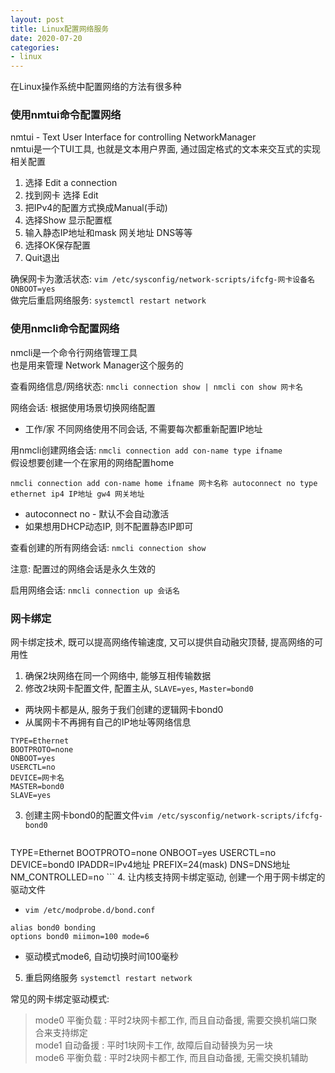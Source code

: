 ```yaml
---
layout: post
title: Linux配置网络服务
date: 2020-07-20
categories:
- linux
---
```

在Linux操作系统中配置网络的方法有很多种<br>

### 使用nmtui命令配置网络
nmtui - Text User Interface for controlling NetworkManager<br>
nmtui是一个TUI工具, 也就是文本用户界面, 通过固定格式的文本来交互式的实现相关配置<br>
1. 选择 Edit a connection
2. 找到网卡 选择 Edit
3. 把IPv4的配置方式换成Manual(手动)
4. 选择Show 显示配置框
5. 输入静态IP地址和mask 网关地址 DNS等等
6. 选择OK保存配置
7. Quit退出

确保网卡为激活状态: `vim /etc/sysconfig/network-scripts/ifcfg-网卡设备名`<br>
`ONBOOT=yes`<br>
做完后重启网络服务: `systemctl restart network`<br>

### 使用nmcli命令配置网络
nmcli是一个命令行网络管理工具<br>
也是用来管理 Network Manager这个服务的<br>

查看网络信息/网络状态: `nmcli connection show | nmcli con show 网卡名`<br>

网络会话: 根据使用场景切换网络配置<br>
* 工作/家 不同网络使用不同会话, 不需要每次都重新配置IP地址

用nmcli创建网络会话: `nmcli connection add con-name type ifname`<br>
假设想要创建一个在家用的网络配置home<br>
```
nmcli connection add con-name home ifname 网卡名称 autoconnect no type ethernet ip4 IP地址 gw4 网关地址 
```
* autoconnect no - 默认不会自动激活
* 如果想用DHCP动态IP, 则不配置静态IP即可

查看创建的所有网络会话: `nmcli connection show`<br>

注意: 配置过的网络会话是永久生效的<br>

启用网络会话: `nmcli connection up 会话名`<br>

### 网卡绑定
网卡绑定技术, 既可以提高网络传输速度, 又可以提供自动融灾顶替, 提高网络的可用性<br>
1. 确保2块网络在同一个网络中, 能够互相传输数据
2. 修改2块网卡配置文件, 配置主从, `SLAVE=yes`, `Master=bond0`
* 两块网卡都是从, 服务于我们创建的逻辑网卡bond0
* 从属网卡不再拥有自己的IP地址等网络信息
```
TYPE=Ethernet
BOOTPROTO=none
ONBOOT=yes
USERCTL=no
DEVICE=网卡名
MASTER=bond0
SLAVE=yes
```
3. 创建主网卡bond0的配置文件`vim /etc/sysconfig/network-scripts/ifcfg-bond0`
	```
TYPE=Ethernet
BOOTPROTO=none
ONBOOT=yes
USERCTL=no
DEVICE=bond0
IPADDR=IPv4地址
PREFIX=24(mask)
DNS=DNS地址
NM_CONTROLLED=no
	```
4. 让内核支持网卡绑定驱动, 创建一个用于网卡绑定的驱动文件
* `vim /etc/modprobe.d/bond.conf`
```
alias bond0 bonding
options bond0 miimon=100 mode=6
```
* 驱动模式mode6, 自动切换时间100毫秒
5. 重启网络服务 `systemctl restart network`

常见的网卡绑定驱动模式:<br>
> mode0 平衡负载 : 平时2块网卡都工作, 而且自动备援, 需要交换机端口聚合来支持绑定<br>
> mode1 自动备援 : 平时1块网卡工作, 故障后自动替换为另一块<br>
> mode6 平衡负载 : 平时2块网卡都工作, 而且自动备援, 无需交换机辅助<br>






